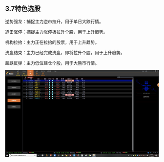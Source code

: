 ## 3.7特色选股

逆势强龙：捕捉主力逆市拉升，用于单日大跌行情。

追击涨停：捕捉主力涨停板拉升个股，用于上升趋势。

机构拉抬：主力正在拉抬的股票，用于上升趋势。

洗盘结束：主力已经完成洗盘，即将拉升个股，用于上升趋势。

超跌反弹：主力低位建仓个股，用于大熊市行情。

![](/assets/hld_tsxg.png)

